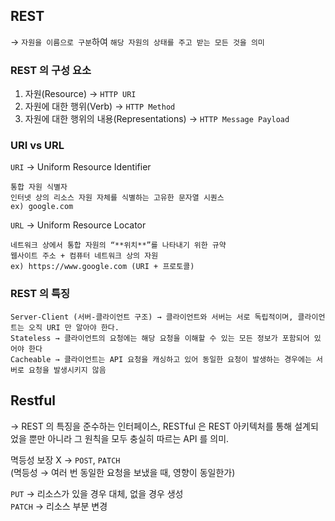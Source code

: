 ## REST

→ `자원을 이름으로 구분`하여 `해당 자원의 상태를 주고 받는 모든 것을 의미`

### REST 의 구성 요소

1. 자원(Resource) → `HTTP URI`
2. 자원에 대한 행위(Verb) → `HTTP Method`
3. 자원에 대한 행위의 내용(Representations) → `HTTP Message Payload`

### URI vs URL

`URI` → Uniform Resource Identifier

    통합 자원 식별자
    인터넷 상의 리소스 자원 자체를 식별하는 고유한 문자열 시퀀스
    ex) google.com

`URL` → Uniform Resource Locator

    네트워크 상에서 통합 자원의 “**위치**”를 나타내기 위한 규약
    웹사이트 주소 + 컴퓨터 네트워크 상의 자원
    ex) https://www.google.com (URI + 프로토콜)

### REST 의 특징

    Server-Client (서버-클라이언트 구조) → 클라이언트와 서버는 서로 독립적이며, 클라이언트는 오직 URI 만 알아야 한다.
    Stateless → 클라이언트의 요청에는 해당 요청을 이해할 수 있는 모든 정보가 포함되어 있어야 한다
    Cacheable → 클라이언트는 API 요청을 캐싱하고 있어 동일한 요청이 발생하는 경우에는 서버로 요청을 발생시키지 않음

## Restful

→ REST 의 특징을 준수하는 인터페이스, RESTful 은 REST 아키텍처를 통해 설계되었을 뿐만 아니라 그 원칙을 모두 충실히 따르는 API 를 의미.

멱등성 보장 X → `POST`, `PATCH`
<br>
(멱등성 → 여러 번 동일한 요청을 보냈을 때, 영향이 동일한가)

`PUT` → 리소스가 있을 경우 대체, 없을 경우 생성
<br>
`PATCH` → 리소스 부분 변경
